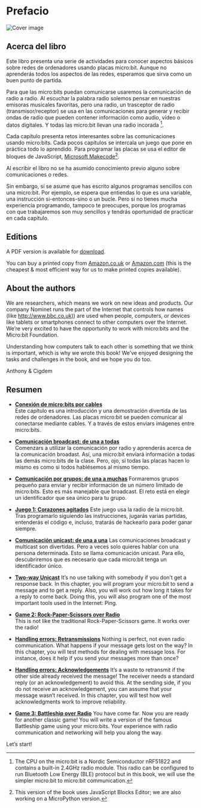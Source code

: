 Prefacio
========

![Cover image](introduction/cover.png)

Acerca del libro
------------------------------------

Este libro presenta una serie de actividades para conocer aspectos básicos sobre redes de ordenadores usando placas micro:bit. Aunque no aprenderás todos los aspectos de las redes, esperamos que sirva como un buen punto de partida.

Para que las micro:bits puedan comunicarse usaremos la comunicación de radio a radio. Al escuchar la palabra radio solemos pensar en nuestras emisoras musicales favoritas, pero una radio, un trasceptor de radio (transmisor/receptor) se usa en las comunicaciones para generar y recibir ondas de radio que pueden contener información como audio, vídeo o datos digitales. Y todas las micro:bit llevan una radio incorada [^1].

Cada capítulo presenta retos interesantes sobre las comunicaciones usando micro:bits. Cada pocos capítulos se intercala un juego que pone en práctica todo lo aprendido. Para programar las placas se usa el editor de bloques de JavaScript, [Microsoft Makecode](https://makecode.microbit.org/)[^2]. 

Al escribir el libro no se ha asumido conocimiento previo alguno sobre comunicaciones o redes. 

Sin embargo, sí se asume que has escrito algunos programas sencillos con una micro:bit. Por ejemplo, se espera que entiendas lo que es una variable, una instrucción si-entonces-sino o un bucle. Pero si no tienes mucha experiencia programando, tampoco te preocupes, porque los programas con que trabajaremos son muy sencillos y tendrás oportunidad de practicar en cada capítulo.


Editions
--------
A PDF version is available for [download](https://microbit.nominetresearch.uk/networking-book-pdf/networking_with_the_microbit.pdf).

You can buy a printed copy from [Amazon.co.uk](https://www.amazon.co.uk/Networking-micro-bit-Anthony-Kirby/dp/1973396769) or [Amazon.com](https://www.amazon.com/Networking-micro-bit-Anthony-Kirby/dp/1973396769) (this is the cheapest & most efficient way for us to make printed copies available).




About the authors
-----------------

We are researchers, which means we work on new ideas and products. Our company Nominet runs the part of the Internet that controls how names (like
[http://www.bbc.co.uk)](http://www.bbc.co.uk)) are used when people, computers, or devices like tablets or smartphones connect to
other computers over the Internet. We’re very excited to have the opportunity to work with micro:bits
and the Micro:bit Foundation.

Understanding how computers talk to each other is something that we think is important, which is why
we wrote this book! We’ve enjoyed designing the tasks and challenges in the book, and we hope you
do too.

Anthony & Cigdem

Resumen
-------

- [**Conexión de micro:bits por cables**](wiredcommunication/wiredcommunication.md)  
    Este capítulo es una introducción y una demostración divertida de las redes de ordenadores. Las placas micro:bit se pueden comunicar al conectarse mediante cables. Y a través de estos enviars imágenes entre micro:bits.

- [**Comunicación broadcast: de una a todas**](broadcast/broadcast.md)  
    Comenzars a utilizar la comunicación por radio y aprenderás acerca de la comunicación broadast. Así, una micro:bit enviará información a todas las demás micro:bits de la clase. Pero, ojo, si todas las placas hacen lo mismo es como si todos hablésemos al mismo tiempo.

- [**Comunicación por grupos: de una a muchas**](groupcommunication/groupcommunication.md)
    Formaremos grupos pequeño para enviar y recibir información de un número limitado de micro:bits. Esto es más manejable que broadcast. El reto está en elegir un identificador que sea único para tu grupo.

- [**Juego 1: Corazones agitados**](shakeydonkey/shakeydonkey.md)
    Este juego usa la radio de la micro:bit. Tras programarlo siguiendo las instrucciones, jugarás varias partidas, entenderás el código e, incluso, tratarás de hackearlo para poder ganar siempre.

- [**Comunicación unicast: de una a una**](unicast/unicast.md)
    Las comunicaciones broadcast y multicast son divertidas. Pero a veces solo quieres hablar con una persona determinada. Esto se llama comunicación unicast. Para ello, descubriremos que es necesario que cada micro:bit tenga un identificador único.

- [**Two-way Unicast**](twowayunicast/twowayunicast.md)
    It’s no use talking with somebody if you don’t get a response back. In this chapter, you will program
    your micro:bit to send a message and to get a reply. Also, you will work out how long it takes for a
    reply to come back. Doing this, you will also program one of the most important tools used in the
    Internet: Ping.

- [**Game 2: Rock-Paper-Scissors over Radio**](rockpaperscissors/rockpaperscissors.md)  
    This is not like the traditional Rock-Paper-Scissors game. It
    works over the radio!

- [**Handling errors: Retransmissions**](retransmissions/retransmissions.md)
     Nothing is perfect, not even radio communication. What happens if
    your message gets lost on the way? In this chapter, you will test
    methods for dealing with message loss. For instance, does it help if
    you send your messages more than once?

- [**Handling errors: Acknowledgements**](acknowledgements/acknowledgements.md)
    It’s a waste to retransmit if the other side already received the message! The receiver needs a
    standard reply (or an acknowledgement) to avoid this. At the sending side, if you do not receive an
    acknowledgement, you can assume that your message wasn’t received. In this chapter, you will test
    how well acknowledgments work to improve reliability.

- [**Game 3: Battleship over Radio**](battleship/battleship.md)
    You have come far. Now you are ready for another classic game!
    You will write a version of the famous Battleship game using
    your micro:bits. Your experience with radio communication and
    networking will help you along the way.

Let’s start!

[^1]: The CPU on the micro:bit is a Nordic Semiconductor nRF51822 and contains a built-in 2.4GHz radio module. This radio can be configured to run Bluetooth Low Energy
(BLE) protocol but in this book, we will use the simpler micro:bit to micro:bit communication.

[^2]: This version of the book uses JavaScript Blocks Editor; we are also working on a MicroPython version.
